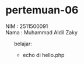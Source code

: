 # pertemuan-06

NIM : 2511500091<br>
Nama : Muhammad AIdil Zaky<br>
<ol>
belajar:<br>
<ul>
    <li>echo di hello.php</li>
</ul>